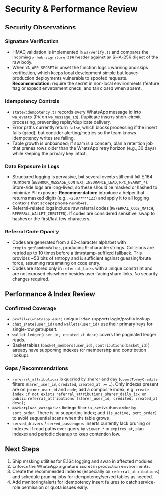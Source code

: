 # Security & Performance Review

## Security Observations

### Signature Verification
- HMAC validation is implemented in `wa/verify.ts` and compares the incoming `x-hub-signature-256` header against an SHA-256 digest of the raw body.
- When `WA_APP_SECRET` is unset the function logs a warning and skips verification, which keeps local development simple but leaves production deployments vulnerable to spoofed requests. **Recommendation:** require the secret in non-local environments (feature flag or explicit environment check) and fail closed when absent.

### Idempotency Controls
- `state/idempotency.ts` records every WhatsApp message id into `wa_events` (PK on `wa_message_id`). Duplicate inserts short-circuit processing, preventing replay/duplicate delivery.
- Error paths currently return `false`, which blocks processing if the insert fails (good), but consider alerting/metrics so the team knows idempotency writes are failing.
- Table growth is unbounded; if spam is a concern, plan a retention job that prunes rows older than the WhatsApp retry horizon (e.g., 30 days) while keeping the primary key intact.

### Data Exposure in Logs
- Structured logging is pervasive, but several events still emit full E.164 numbers (`WEBHOOK_MESSAGE_CONTEXT`, `INSURANCE_LEAD`, `RPC_NEARBY_*`). Store-side logs are long-lived, so these should be masked or hashed to minimize PII exposure. **Recommendation:** introduce a helper that returns masked digits (e.g., `+2507****123`) and apply it to all logging contexts that accept phone numbers.
- Referral-related logs include raw referral codes (`REFERRAL_CODE_MATCH`, `REFERRAL_WALLET_CREDITED`). If codes are considered sensitive, swap to hashes or the first/last few characters.

### Referral Code Opacity
- Codes are generated from a 62-character alphabet with `crypto.getRandomValues`, producing 9-character strings. Collisions are retried up to 10 times before a timestamp-suffixed fallback. This provides ~53 bits of entropy and is sufficient against guessing/brute force, assuming rate limiting on code entry.
- Codes are stored only in `referral_links` with a unique constraint and are not exposed elsewhere besides user-facing share links. No security changes required.

## Performance & Index Review

### Confirmed Coverage
- `profiles(whatsapp_e164)` unique index supports login/profile lookup.
- `chat_state(user_id)` and `wallets(user_id)` use their primary keys for single-row get/upsert.
- `wallet_ledger(user_id, created_at desc)` covers the paginated ledger reads.
- Basket tables (`basket_members(user_id)`, `contributions(basket_id)`) already have supporting indexes for membership and contribution lookups.

### Gaps / Recommendations
- `referral_attributions` is queried by sharer and day (`countTodayCredits` filters `sharer_user_id`, `credited`, `created_at >= …`). Only indexes present are on `joiner_user_id` and `code`; add a composite index, e.g. `create index if not exists referral_attributions_sharer_daily_idx on public.referral_attributions (sharer_user_id, credited, created_at desc);`
- `marketplace_categories` listings filter `is_active` then order by `sort_order`. There is no supporting index; add `(is_active, sort_order)` to avoid sequential scans when the table grows.
- `served_drivers` / `served_passengers` inserts currently lack pruning or indexes. If read paths ever query by `viewer_*` or `expires_at`, plan indexes and periodic cleanup to keep contention low.

## Next Steps
1. Ship masking utilities for E.164 logging and swap in affected modules.
2. Enforce the WhatsApp signature secret in production environments.
3. Create the recommended indexes (especially on `referral_attributions`) and schedule pruning jobs for idempotency/served tables as needed.
4. Add monitoring/alerts for idempotency insert failures to catch service-role permission or quota issues early.
